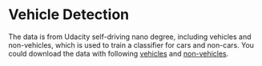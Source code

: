 # Vehicle Detection
The data is from Udacity self-driving nano degree, including vehicles and non-vehicles, which is used to train a classifier for cars and non-cars.
You could download the data with following [vehicles](https://s3.amazonaws.com/udacity-sdc/Vehicle_Tracking/vehicles.zip) and [non-vehicles](https://s3.amazonaws.com/udacity-sdc/Vehicle_Tracking/non-vehicles.zip).
